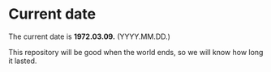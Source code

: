 # Current date

The current date is **1972.03.09.** (YYYY.MM.DD.)

This repository will be good when the world ends, so we will know how long it lasted.